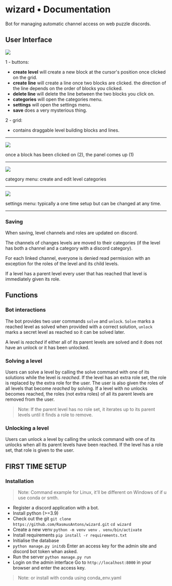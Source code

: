 # **wizard** • Documentation

Bot for managing automatic channel access on web puzzle discords.

## User Interface

![](https://i.imgur.com/SWmSiMt.png)

1 - buttons:
* **create level** will create a new block at the cursor's position once clicked on the grid.
* **create line** will create a line once two blocks are clicked. the direction of the line depends on the order of blocks you clicked.
* **delete line** will delete the line between the two blocks you click on.
* **categories** will open the categories menu.
* **settings** will open the settings menu.
* **save** does a very mysterious thing.

2 - grid:
* contains draggable level building blocks and lines.

---

![](https://i.imgur.com/IPsKWzS.png)

once a block has been clicked on (2), the panel comes up (1)

---

![](https://i.imgur.com/JX7RYlh.png)

category menu: create and edit level categories

---

![](https://i.imgur.com/5WJegX8.png)

settings menu: typically a one time setup but can be changed at any time. 

---

### Saving

When saving, level channels and roles are updated on discord.

The channels of changes levels are moved to their categories (if the level has both a channel and a category with a discord category).

For each linked channel, everyone is denied read permission with an exception for the roles of the level and its child levels.

If a level has a parent level every user that has reached that level is immediately given its role.


## Functions

### Bot interactions

The bot provides two user commands `solve` and `unlock`. `Solve` marks a reached level as solved when provided with a correct solution, `unlock` marks a secret level as reached so it can be solved later.

A level is *reached* if either all of its parent levels are solved and it does not have an unlock or it has been unlocked.

### Solving a level
Users can solve a level by calling the solve command with one of its solutions while the level is *reached*.
If the level has an extra role set, the role is replaced by the extra role for the user.
The user is also given the roles of all levels that become *reached* by solving.
If a level with no unlocks becomes reached, the roles (not extra roles) of all its parent levels are removed from the user.
> Note: If the parent level has no role set, it iterates up to its parent levels until it finds a role to remove.


### Unlocking a level
Users can unlock a level by calling the unlock command with one of its unlocks when all its parent levels have been reached.
If the level has a role set, that role is given to the user.

## FIRST TIME SETUP

### Installation

> Note: Command example for Linux, it'll be different on Windows of if u use conda or smth.

* Register a discord application with a bot.
* Install python (>=3.9)
* Check out the git
  `git clone https://github.com/RasmusAntons/wizard.git`
  `cd wizard`
* Create a new venv
  `python -m venv venv`
  `. venv/bin/activate`
* Install requirements
  `pip install -r requirements.txt`
* Initialise the database
* `python manage.py initdb`
  Enter an access key for the admin site and discord bot token whan asked.
* Run the server
  `python manage.py run`
* Login on the admin interface
  Go to `http://localhost:8000` in your browser and enter the access key.

> Note: or install with conda using conda_env.yaml

